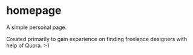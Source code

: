 # homepage

A simple personal page.

Created primarily to gain experience on finding freelance designers with help of Quora. :-)
